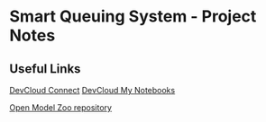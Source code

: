 # Smart Queuing System - Project Notes

## Useful Links

[DevCloud Connect](https://devcloud.intel.com/edge/advanced/connect_and_create/)
[DevCloud My Notebooks](https://jupyter.edge.devcloud.intel.com/user/u40443/tree/My-Notebooks)

[Open Model Zoo repository](https://github.com/opencv/open_model_zoo/)